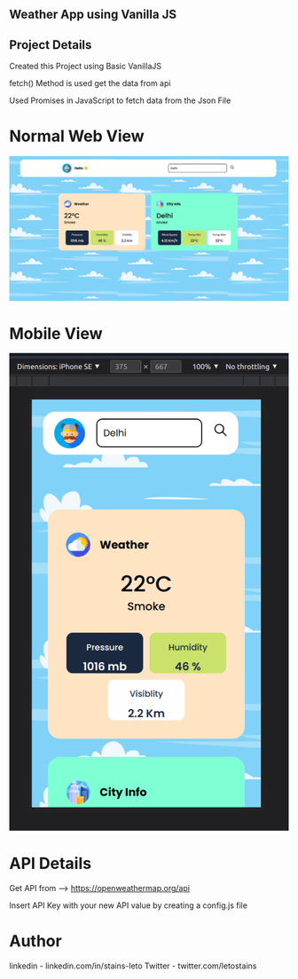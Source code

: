 ## Weather App using Vanilla JS 

## Project Details

Created this Project using Basic VanillaJS 

fetch() Method is used get the data from api

Used Promises in JavaScript to fetch data from the Json File

# Normal Web View

![alt text](https://github.com/stainsleto/Weather-App-using-JS/blob/main/repository/web-view.png?raw=true)



# Mobile View


![alt text](https://github.com/stainsleto/Weather-App-using-JS/blob/main/repository/mobile-view.png?raw=true)




# API Details

Get API from  -->  https://openweathermap.org/api

Insert API Key with your new API value by creating a config.js file

# Author 

linkedin - linkedin.com/in/stains-leto
Twitter - twitter.com/letostains